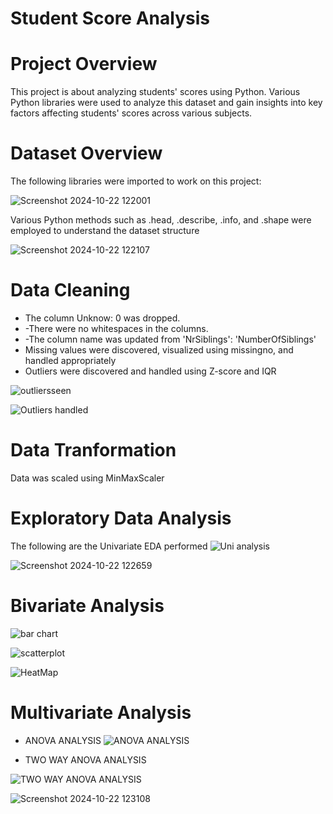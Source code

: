 # Student Score Analysis

# Project Overview
This project is about analyzing students' scores using Python. Various Python libraries were used to analyze this dataset and gain insights into key factors affecting students' scores across various subjects.

# Dataset Overview
The following libraries were imported to work on this project:

![Screenshot 2024-10-22 122001](https://github.com/user-attachments/assets/0d0707dc-e2f4-4542-a838-892f530eec4a)


Various Python methods such as .head, .describe, .info, and .shape were employed to understand the dataset structure

![Screenshot 2024-10-22 122107](https://github.com/user-attachments/assets/bb15924d-fd1f-467e-a810-c1cc2e5e97f8)

# Data Cleaning

- The column Unknow: 0 was dropped.
- -There were no whitespaces in the columns.
- -The column name was updated from 'NrSiblings': 'NumberOfSiblings'
- Missing values were discovered, visualized using missingno, and handled appropriately
- Outliers were discovered and handled using Z-score and IQR

![outliersseen](https://github.com/user-attachments/assets/fa8136bb-bc6c-40d6-b58c-6fd811c4999a)

![Outliers handled](https://github.com/user-attachments/assets/b75a0d10-b5eb-45d4-9e5d-ffb7655acec3)


# Data Tranformation

Data was scaled using MinMaxScaler

# Exploratory Data Analysis

The following are the Univariate EDA performed
![Uni analysis](https://github.com/user-attachments/assets/18487473-5296-49d0-916b-8ec9a40c652d)

![Screenshot 2024-10-22 122659](https://github.com/user-attachments/assets/8d4d36ca-a6a5-4962-aae0-6718eb6cafd9)

# Bivariate Analysis


![bar chart](https://github.com/user-attachments/assets/49440180-0dd8-4c45-b33c-118047a38552)


![scatterplot](https://github.com/user-attachments/assets/1f0346c9-315e-43ae-a170-bf9c8dcb88ec)

![HeatMap](https://github.com/user-attachments/assets/c8b6b4b3-ff91-4b5e-8a7e-642b96fb244d)

# Multivariate Analysis

- ANOVA ANALYSIS
![ANOVA ANALYSIS](https://github.com/user-attachments/assets/4ac2f77e-c58e-433a-abb1-a9a726d3c4a9)

- TWO WAY ANOVA ANALYSIS


![TWO WAY ANOVA ANALYSIS](https://github.com/user-attachments/assets/50a97c83-0086-4259-997e-dec44454664a)


![Screenshot 2024-10-22 123108](https://github.com/user-attachments/assets/b20738a3-bfe1-42a4-8521-4ee578026f30)


